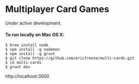 # Multiplayer Card Games

Under active development.

#### To run locally on Mac OS X:

    $ brew install node
    $ npm install -g nodemon
    $ npm install -g grunt
    $ git clone https://github.com/ericfreese/multi-cards.git
    $ cd multi-cards
    $ grunt dev

http://localhost:3000
